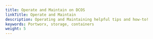 ```yaml
---
title: Operate and Maintain on DCOS
linkTitle: Operate and Maintain
description: Operating and Maintaining helpful tips and how-to!
keywords: Portworx, storage, containers
weight: 5
---
```

